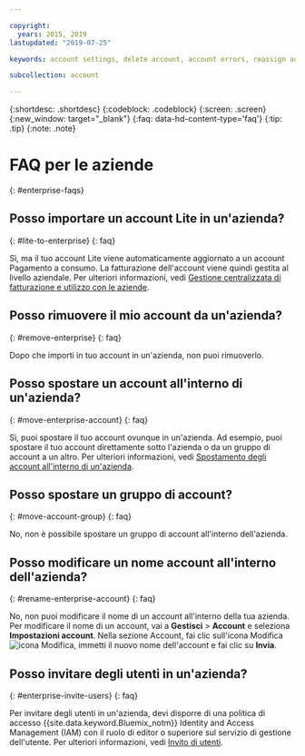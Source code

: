 ```yaml
---

copyright:
  years: 2015, 2019
lastupdated: "2019-07-25"

keywords: account settings, delete account, account errors, reassign account, view tags, batch registration, transfer account ownership

subcollection: account

---
```


{:shortdesc: .shortdesc}
{:codeblock: .codeblock}
{:screen: .screen}
{:new_window: target="_blank"}
{:faq: data-hd-content-type='faq'}
{:tip: .tip}
{:note: .note}

# FAQ per le aziende
{: #enterprise-faqs}

## Posso importare un account Lite in un'azienda?
{: #lite-to-enterprise}
{: faq}

Sì, ma il tuo account Lite viene automaticamente aggiornato a un account Pagamento a consumo. La fatturazione dell'account viene quindi gestita al livello aziendale. Per ulteriori informazioni, vedi [Gestione centralizzata di fatturazione e utilizzo con le aziende](https://cloud.ibm.com/docs/billing-usage?topic=billing-usage-enterprise).

## Posso rimuovere il mio account da un'azienda?
{: #remove-enterprise}
{: faq}

Dopo che importi in tuo account in un'azienda, non puoi rimuoverlo.  

## Posso spostare un account all'interno di un'azienda?
{: #move-enterprise-account}
{: faq}

Sì, puoi spostare il tuo account ovunque in un'azienda. Ad esempio, puoi spostare il tuo account direttamente sotto l'azienda o da un gruppo di account a un altro. Per ulteriori informazioni, vedi [Spostamento degli account all'interno di un'azienda](/docs/account?topic=account-enterprise-organize#move-accounts).

## Posso spostare un gruppo di account?
{: #move-account-group}
{: faq}

No, non è possibile spostare un gruppo di account all'interno dell'azienda.

## Posso modificare un nome account all'interno dell'azienda?
{: #rename-enterprise-account}
{: faq}

No, non puoi modificare il nome di un account all'interno della tua azienda. Per modificare il nome di un account, vai a **Gestisci** > **Account** e seleziona **Impostazioni account**. Nella sezione Account, fai clic sull'icona Modifica ![icona Modifica](../icons/edit-tagging.svg), immetti il nuovo nome dell'account e fai clic su **Invia**.

## Posso invitare degli utenti in un'azienda?
{: #enterprise-invite-users}
{: faq}

Per invitare degli utenti in un'azienda, devi disporre di una politica di accesso {{site.data.keyword.Bluemix_notm}} Identity and Access Management (IAM) con il ruolo di editor o superiore sul servizio di gestione dell'utente. Per ulteriori informazioni, vedi [Invito di utenti](/docs/iam?topic=iam-iamuserinv#invitations).
